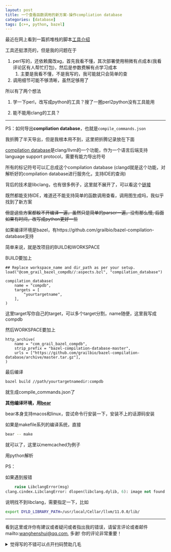 ```yaml
---
layout: post
title: 一个查看函数调用的新方案-操作compliation database
categories: [database]
tags: [c++, python, bazel]
---
```




最近在网上看到一篇抓堆栈的脚本[工具介绍](https://zhuanlan.zhihu.com/p/339910341)

工具还挺漂亮的，但是我的问题在于

1. perl写的，还依赖魔改ag，首先我看不懂，其次部署使用稍微有点成本(我看评论区有人帮忙打包)，然后是参数费解有点学习成本
   1. 主要是我看不懂，不是我写的，我可能就只会简单的查
2. 调用细节可能不够清晰，虽然足够用了

所以有了两个想法

1. 学一下perl，改写成python的工具？搜了一圈perl2python没有工具能用

2. 能不能用clang的工具？









---

PS：如何导出**compliation database**，也就是`compile_commands.json`

我折腾了半天导出，但是我根本用不到，这里把折腾记录放在下面

[compilation database](http://clang.llvm.org/docs/JSONCompilationDatabase.html)是clang/llvm的一个功能，作为一个语言后端支持language support protocol，需要有能力导出符号

所有的标记符号可以汇总成这个compilation database (clangd就是这个功能，对解析好的compilation database进行服务化，支持IDE的查询)

背后的技术是libclang，也有很多例子，这里就不展开了，可以看这个[链接](https://clang.llvm.org/docs/ExternalClangExamples.html)

既然都能支持IDE，难道还不能支持简单的函数调用查看，调用图生成吗，我似乎找到了新方案

~~但是这些方案都躲不开编译一遍，虽然只是简单的parser一遍，没有那么慢, 后面如果有时间，改写成python更好一些~~

如果编译环境是bazel，有https://github.com/grailbio/bazel-compilation-database支持

简单来说，就是改项目的BUILD和WORKSPACE

BUILD要加上

```bazel
## Replace workspace_name and dir_path as per your setup.
load("@com_grail_bazel_compdb//:aspects.bzl", "compilation_database")

compilation_database(
    name = "compdb",
    targets = [
        "yourtargetname",
    ],
)
```

这里target写你自己的target，可以多个target分割，name随便，这里我写成compdb



然后WORKSPACE要加上

```bazel
http_archive(
    name = "com_grail_bazel_compdb",
    strip_prefix = "bazel-compilation-database-master",
    urls = ["https://github.com/grailbio/bazel-compilation-database/archive/master.tar.gz"],
)
```



最后编译

```bash
bazel build //path/yourtargetnamedir:compdb
```

就生成compile_commands.json了



**其他编译环境，用[bear](https://github.com/rizsotto/Bear/)**

bear本身支持macos和linux，尝试命令行安装一下，安装不上的话源码安装

如果是makefile系列的编译系统，直接

```bash
bear -- make
```

就可以了，这里以memcached为例子

用python解析

PS：

如果遇到报错

```python
    raise LibclangError(msg)
clang.cindex.LibclangError: dlopen(libclang.dylib, 6): image not found. To provide a path to libclang use Config.set_library_path() or Config.set_library_file().
```

说明找不到libclang，需要指定一下，比如

```bash
export DYLD_LIBRARY_PATH=/usr/local/Cellar/llvm/11.0.0/lib/
```


---

看到这里或许你有建议或者疑问或者指出我的错误，请留言评论或者邮件mailto:wanghenshui@qq.com, 多谢!  你的评论非常重要！

<details>
<summary>觉得写的不错可以点开扫码赞助几毛</summary>
<img src="https://wanghenshui.github.io/assets/wepay.png" alt="微信转账">
</details>

